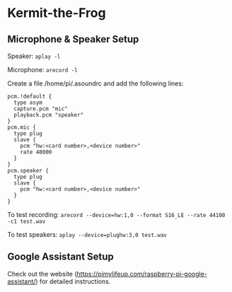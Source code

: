 # Kermit-the-Frog

## Microphone & Speaker Setup
Speaker: `aplay -l`

Microphone: `arecord -l`

Create a file /home/pi/.asoundrc and add the following lines:
```
pcm.!default {
  type asym
  capture.pcm "mic"
  playback.pcm "speaker"
}
pcm.mic {
  type plug
  slave {
    pcm "hw:<card number>,<device number>"
    rate 48000
  }
}
pcm.speaker {
  type plug
  slave {
    pcm "hw:<card number>,<device number>"
  }
}
```

To test recording: `arecord --device=hw:1,0 --format S16_LE --rate 44100 -c1 test.wav`

To test speakers: `aplay --device=plughw:3,0 test.wav`


## Google Assistant Setup

Check out the website (https://pimylifeup.com/raspberry-pi-google-assistant/) for detailed instructions.
